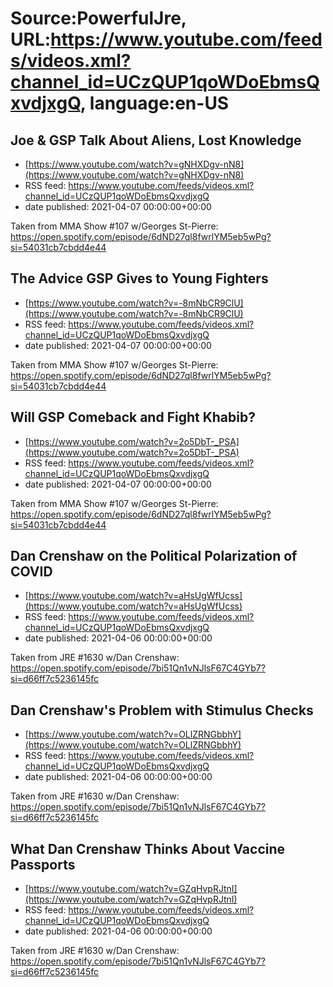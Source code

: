 # Source:PowerfulJre, URL:https://www.youtube.com/feeds/videos.xml?channel_id=UCzQUP1qoWDoEbmsQxvdjxgQ, language:en-US

## Joe & GSP Talk About Aliens, Lost Knowledge
 - [https://www.youtube.com/watch?v=gNHXDgv-nN8](https://www.youtube.com/watch?v=gNHXDgv-nN8)
 - RSS feed: https://www.youtube.com/feeds/videos.xml?channel_id=UCzQUP1qoWDoEbmsQxvdjxgQ
 - date published: 2021-04-07 00:00:00+00:00

Taken from MMA Show #107 w/Georges St-Pierre:
https://open.spotify.com/episode/6dND27ql8fwrlYM5eb5wPg?si=54031cb7cbdd4e44

## The Advice GSP Gives to Young Fighters
 - [https://www.youtube.com/watch?v=-8mNbCR9ClU](https://www.youtube.com/watch?v=-8mNbCR9ClU)
 - RSS feed: https://www.youtube.com/feeds/videos.xml?channel_id=UCzQUP1qoWDoEbmsQxvdjxgQ
 - date published: 2021-04-07 00:00:00+00:00

Taken from MMA Show #107 w/Georges St-Pierre:
https://open.spotify.com/episode/6dND27ql8fwrlYM5eb5wPg?si=54031cb7cbdd4e44

## Will GSP Comeback and Fight Khabib?
 - [https://www.youtube.com/watch?v=2o5DbT-_PSA](https://www.youtube.com/watch?v=2o5DbT-_PSA)
 - RSS feed: https://www.youtube.com/feeds/videos.xml?channel_id=UCzQUP1qoWDoEbmsQxvdjxgQ
 - date published: 2021-04-07 00:00:00+00:00

Taken from MMA Show #107 w/Georges St-Pierre:
https://open.spotify.com/episode/6dND27ql8fwrlYM5eb5wPg?si=54031cb7cbdd4e44

## Dan Crenshaw on the Political Polarization of COVID
 - [https://www.youtube.com/watch?v=aHsUgWfUcss](https://www.youtube.com/watch?v=aHsUgWfUcss)
 - RSS feed: https://www.youtube.com/feeds/videos.xml?channel_id=UCzQUP1qoWDoEbmsQxvdjxgQ
 - date published: 2021-04-06 00:00:00+00:00

Taken from JRE #1630 w/Dan Crenshaw:
https://open.spotify.com/episode/7bi51Qn1vNJlsF67C4GYb7?si=d66ff7c5236145fc

## Dan Crenshaw's Problem with Stimulus Checks
 - [https://www.youtube.com/watch?v=OLlZRNGbbhY](https://www.youtube.com/watch?v=OLlZRNGbbhY)
 - RSS feed: https://www.youtube.com/feeds/videos.xml?channel_id=UCzQUP1qoWDoEbmsQxvdjxgQ
 - date published: 2021-04-06 00:00:00+00:00

Taken from JRE #1630 w/Dan Crenshaw:
https://open.spotify.com/episode/7bi51Qn1vNJlsF67C4GYb7?si=d66ff7c5236145fc

## What Dan Crenshaw Thinks About Vaccine Passports
 - [https://www.youtube.com/watch?v=GZqHvpRJtnI](https://www.youtube.com/watch?v=GZqHvpRJtnI)
 - RSS feed: https://www.youtube.com/feeds/videos.xml?channel_id=UCzQUP1qoWDoEbmsQxvdjxgQ
 - date published: 2021-04-06 00:00:00+00:00

Taken from JRE #1630 w/Dan Crenshaw:
https://open.spotify.com/episode/7bi51Qn1vNJlsF67C4GYb7?si=d66ff7c5236145fc

